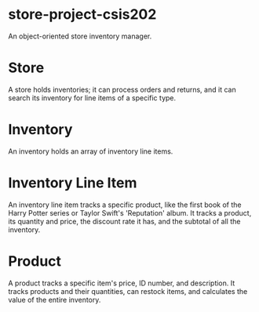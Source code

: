 # store-project-csis202
An object-oriented store inventory manager.

# Store
A store holds inventories; it can process orders and returns, and it can search its inventory for line items of a specific type.

# Inventory
An inventory holds an array of inventory line items.

# Inventory Line Item
An inventory line item tracks a specific product, like the first book of the Harry Potter series or Taylor Swift's 'Reputation' album.
It tracks a product, its quantity and price, the discount rate it has, and the subtotal of all the inventory.

# Product
A product tracks a specific item's price, ID number, and description.
It tracks products and their quantities, can restock items, and calculates the value of the entire inventory.
